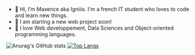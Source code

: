 - 👋 Hi, I’m Maxence aka Igniiis. I'm a french IT student who loves to code and learn new things.
- 👀 I am starting a new web project soon!
- 💾 I love Web developpement, Data Sciences and Object-oriented programming languages.

![Anurag's GitHub stats](https://github-readme-stats.vercel.app/api?username=Igniiis&show_icons=true&theme=radical)
[![Top Langs](https://github-readme-stats.vercel.app/api/top-langs/?username=Igniiis&layout=compact&hide=css)](https://github.com/anuraghazra/github-readme-stats)

<!--- - 🌱 I’m currently learning react native --->
<!---
- 👀 I’m interested in ...
- 💞️ I’m looking to collaborate on ...
- 📫 How to reach me ...--->
